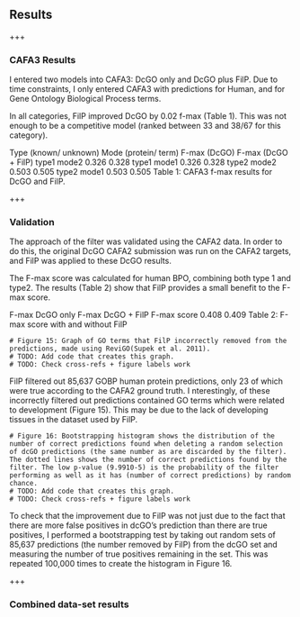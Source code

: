 ## Results

+++

### CAFA3 Results

[//]: # (TODO: Explain validation in more detail)

I entered two models into CAFA3: DcGO only and DcGO plus FilP. Due to time constraints, I only entered CAFA3 with predictions for Human, and for Gene Ontology Biological Process terms. 

In all categories, FilP improved DcGO by 0.02 f-max (Table 1). This was not enough to be a competitive model (ranked between 33 and 38/67 for this category).
 
[//]: # (TODO: Format table 1 and check cross-refs)

Type (known/
unknown) 
Mode (protein/
term)
F-max (DcGO) 
F-max (DcGO + FilP)
type1
mode2
0.326
0.328
type1
mode1
0.326
0.328
type2
mode2
0.503
0.505
type2
mode1
0.503
0.505
Table 1: CAFA3 f-max results for DcGO and FilP.





+++

### Validation
The approach of the filter was validated using the CAFA2 data. In order to do this, the original DcGO CAFA2 submission was run on the CAFA2 targets, and FilP was applied to these DcGO results. 

The F-max score was calculated for human BPO, combining both type 1 and type2. The results (Table 2) show that FilP provides a small benefit to the F-max score. 

[//]: # (TODO: Format table 2 and check cross-refs)

F-max
DcGO only 
F-max
DcGO + FilP
F-max score
0.408
0.409
Table 2: F-max score with and without FilP 

```{code-cell} ipython3
# Figure 15: Graph of GO terms that FilP incorrectly removed from the predictions, made using ReviGO(Supek et al. 2011).
# TODO: Add code that creates this graph.
# TODO: Check cross-refs + figure labels work
```

FilP filtered out 85,637 GOBP human protein predictions, only 23 of which were true according to the CAFA2 ground truth. I
nterestingly, of these incorrectly filtered out predictions contained GO terms which were related to development (Figure 15). 
This may be due to the lack of developing tissues in the dataset used by FilP. 

```{code-cell} ipython3
# Figure 16: Bootstrapping histogram shows the distribution of the number of correct predictions found when deleting a random selection of dcGO predictions (the same number as are discarded by the filter). The dotted lines shows the number of correct predictions found by the filter. The low p-value (9.9910-5) is the probability of the filter performing as well as it has (number of correct predictions) by random chance.
# TODO: Add code that creates this graph.
# TODO: Check cross-refs + figure labels work
```

To check that the improvement due to FilP was not just due to the fact that there are more false positives in dcGO’s prediction than there are true positives, I performed a bootstrapping test by taking out random sets of 85,637 predictions (the number removed by FilP) from the dcGO set and measuring the number of true positives remaining in the set. 
This was repeated 100,000 times to create the histogram in Figure 16.

+++

### Combined data-set results
[//]: # (TODO: Write)
